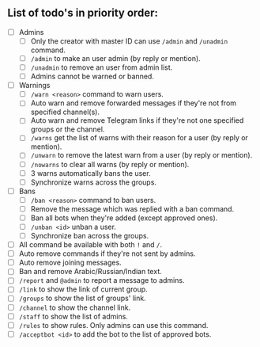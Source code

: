## List of todo's in priority order:

- [ ] Admins
  - [ ] Only the creator with master ID can use `/admin` and `/unadmin` command.
  - [ ] `/admin` to make an user admin (by reply or mention).
  - [ ] `/unadmin` to remove an user from admin list.
  - [ ] Admins cannot be warned or banned.
- [ ] Warnings
  - [ ] `/warn <reason>` command to warn users.
  - [ ] Auto warn and remove forwarded messages if they're not from specified channel(s).
  - [ ] Auto warn and remove Telegram links if they're not one specified groups or the channel.
  - [ ] `/warns` get the list of warns with their reason for a user (by reply or mention).
  - [ ] `/unwarn` to remove the latest warn from a user (by reply or mention).
  - [ ] `/nowarns` to clear all warns (by reply or mention).
  - [ ] 3 warns automatically bans the user.
  - [ ] Synchronize warns across the groups.
- [ ] Bans
  - [ ] `/ban <reason>` command to ban users.
  - [ ] Remove the message which was replied with a ban command.
  - [ ] Ban all bots when they're added (except approved ones).
  - [ ] `/unban <id>` unban a user.
  - [ ] Synchronize ban across the groups.
- [ ] All command be available with both `!` and `/`.
- [ ] Auto remove commands if they're not sent by admins.
- [ ] Auto remove joining messages.
- [ ] Ban and remove Arabic/Russian/Indian text.
- [ ] `/report` and `@admin` to report a message to admins. 
- [ ] `/link` to show the link of current group.
- [ ] `/groups` to show the list of groups' link.
- [ ] `/channel` to show the channel link.
- [ ] `/staff` to show the list of admins.
- [ ] `/rules` to show rules. Only admins can use this command.
- [ ] `/acceptbot <id>` to add the bot to the list of approved bots.
